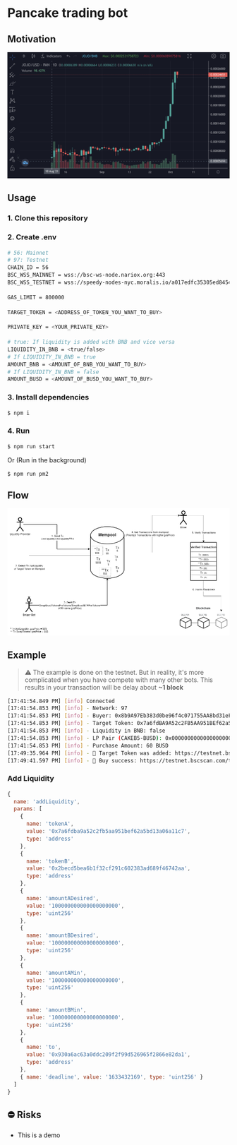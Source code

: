 # Pancake trading bot

## Motivation
![motivation](./asset/image/motivation.png)


## Usage
### 1. Clone this repository
### 2. Create .env
```bash
# 56: Mainnet
# 97: Testnet
CHAIN_ID = 56
BSC_WSS_MAINNET = wss://bsc-ws-node.nariox.org:443
BSC_WSS_TESTNET = wss://speedy-nodes-nyc.moralis.io/a017edfc35305ed845462871/bsc/testnet/ws

GAS_LIMIT = 800000

TARGET_TOKEN = <ADDRESS_OF_TOKEN_YOU_WANT_TO_BUY>

PRIVATE_KEY = <YOUR_PRIVATE_KEY>

# true: If liquidity is added with BNB and vice versa
LIQUIDITY_IN_BNB = <true/false>
# If LIQUIDITY_IN_BNB = true
AMOUNT_BNB = <AMOUNT_OF_BNB_YOU_WANT_TO_BUY>
# If LIQUIDITY_IN_BNB = false
AMOUNT_BUSD = <AMOUNT_OF_BUSD_YOU_WANT_TO_BUY>

```

### 3. Install dependencies
```bash
$ npm i
```

### 4. Run
```bash
$ npm run start
```

Or (Run in the background)

```
$ npm run pm2
```

## Flow
![flow](./asset/image/flow.png)

## Example

> ⚠️ The example is done on the testnet. But in reality, it's more complicated when you have compete with many other bots. This results in your transaction will be delay about **~1 block**


```bash
[17:41:54.849 PM] [info] Connected
[17:41:54.853 PM] [info] - Network: 97
[17:41:54.853 PM] [info] - Buyer: 0x8b9A97Eb383d0be96f4c071755AA8bd31eF3eF50
[17:41:54.853 PM] [info] - Target Token: 0x7a6fdBA9A52c2FB5AA951BEf62a5Bd13A06A11c7 - CAKEB5
[17:41:54.853 PM] [info] - Liquidity in BNB: false
[17:41:54.853 PM] [info] - LP Pair (CAKEB5-BUSD): 0x0000000000000000000000000000000000000000
[17:41:54.853 PM] [info] - Purchase Amount: 60 BUSD
[17:49:35.964 PM] [info] - 🚀 Target Token was added: https://testnet.bscscan.com/tx/0x1c7335e1a9998521a830b9364919b02e7cce3994825631d82ac60b465120a65c
[17:49:41.597 PM] [info] - 🥳 Buy success: https://testnet.bscscan.com/tx/0x891fc1b0eebbd21b91400bab69c8b0be8716f65dad8cfe94af2874df7a849fad
```

### Add Liquidity
```js
{
  name: 'addLiquidity',
  params: [
    {
      name: 'tokenA',
      value: '0x7a6fdba9a52c2fb5aa951bef62a5bd13a06a11c7',
      type: 'address'
    },
    {
      name: 'tokenB',
      value: '0x2becd5bea6b1f32cf291c602383ad689f46742aa',
      type: 'address'
    },
    {
      name: 'amountADesired',
      value: '100000000000000000000',
      type: 'uint256'
    },
    {
      name: 'amountBDesired',
      value: '100000000000000000000',
      type: 'uint256'
    },
    {
      name: 'amountAMin',
      value: '100000000000000000000',
      type: 'uint256'
    },
    {
      name: 'amountBMin',
      value: '100000000000000000000',
      type: 'uint256'
    },
    {
      name: 'to',
      value: '0x930a6ac63a0ddc209f2f99d526965f2866e82da1',
      type: 'address'
    },
    { name: 'deadline', value: '1633432169', type: 'uint256' }
  ]
}
```

## ⛔️ Risks
- This is a demo
